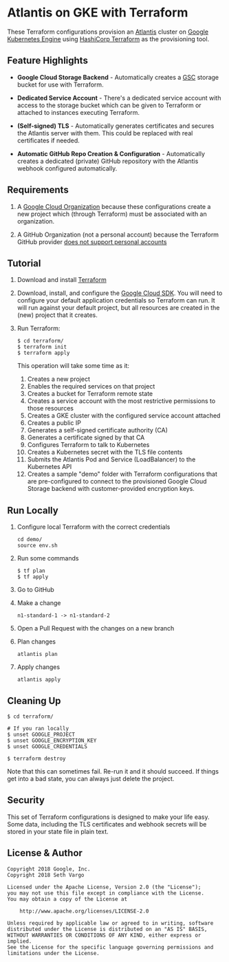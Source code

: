 # Atlantis on GKE with Terraform

These Terraform configurations provision an [Atlantis][atlantis] cluster on
[Google Kubernetes Engine][gke] using [HashiCorp Terraform][terraform] as the
provisioning tool.

## Feature Highlights

- **Google Cloud Storage Backend** - Automatically creates a [GSC][gcs] storage
  bucket for use with Terraform.

- **Dedicated Service Account** - There's a dedicated service account with
  access to the storage bucket which can be given to Terraform or attached to
  instances executing Terraform.

- **(Self-signed) TLS** - Automatically generates certificates and secures the
  Atlantis server with them. This could be replaced with real certificates if
  needed.

- **Automatic GitHub Repo Creation & Configuration** - Automatically creates a
  dedicated (private) GitHub repository with the Atlantis webhook configured
  automatically.

## Requirements

1. A [Google Cloud Organization](https://cloud.google.com/resource-manager/docs/quickstart-organizations)
because these configurations create a new project which (through Terraform) must be associated with an
organization.

1. A GitHub Organization (not a personal account) because the Terraform GitHub provider
[does not support personal accounts](https://github.com/terraform-providers/terraform-provider-github/issues/45)

## Tutorial

1. Download and install [Terraform][terraform]

1. Download, install, and configure the [Google Cloud SDK][sdk]. You will need to configure your default application credentials so Terraform can run. It will run against your default project, but all resources are created in the (new) project that it creates.

1. Run Terraform:

    ```
    $ cd terraform/
    $ terraform init
    $ terraform apply
    ```

    This operation will take some time as it:

    1. Creates a new project
    1. Enables the required services on that project
    1. Creates a bucket for Terraform remote state
    1. Creates a service account with the most restrictive permissions to those resources
    1. Creates a GKE cluster with the configured service account attached
    1. Creates a public IP
    1. Generates a self-signed certificate authority (CA)
    1. Generates a certificate signed by that CA
    1. Configures Terraform to talk to Kubernetes
    1. Creates a Kubernetes secret with the TLS file contents
    1. Submits the Atlantis Pod and Service (LoadBalancer) to the Kubernetes API
    1. Creates a sample "demo" folder with Terraform configurations that are pre-configured to connect to the provisioned Google Cloud Storage backend with customer-provided encryption keys.

## Run Locally

1. Configure local Terraform with the correct credentials

    ```
    cd demo/
    source env.sh
    ```

1. Run some commands

    ```
    $ tf plan
    $ tf apply
    ```

1. Go to GitHub

1. Make a change

    ```
    n1-standard-1 -> n1-standard-2
    ```

1. Open a Pull Request with the changes on a new branch

1. Plan changes

    ```
    atlantis plan
    ```

1. Apply changes

    ```
    atlantis apply
    ```

## Cleaning Up

```
$ cd terraform/

# If you ran locally
$ unset GOOGLE_PROJECT
$ unset GOOGLE_ENCRYPTION_KEY
$ unset GOOGLE_CREDENTIALS

$ terraform destroy
```

Note that this can sometimes fail. Re-run it and it should succeed. If things get into a bad state, you can always just delete the project.

## Security

This set of Terraform configurations is designed to make your life easy. Some data, including the TLS certificates and webhook secrets will be stored in your state file in plain text.

## License & Author

```
Copyright 2018 Google, Inc.
Copyright 2018 Seth Vargo

Licensed under the Apache License, Version 2.0 (the "License");
you may not use this file except in compliance with the License.
You may obtain a copy of the License at

    http://www.apache.org/licenses/LICENSE-2.0

Unless required by applicable law or agreed to in writing, software
distributed under the License is distributed on an "AS IS" BASIS,
WITHOUT WARRANTIES OR CONDITIONS OF ANY KIND, either express or implied.
See the License for the specific language governing permissions and
limitations under the License.
```

[atlantis]: https://www.runatlantis.io
[gcs]: https://cloud.google.com/storage
[gke]: https://cloud.google.com/kubernetes-engine
[terraform]: https://www.terraform.io
[sdk]: https://cloud.google.com/sdk/
